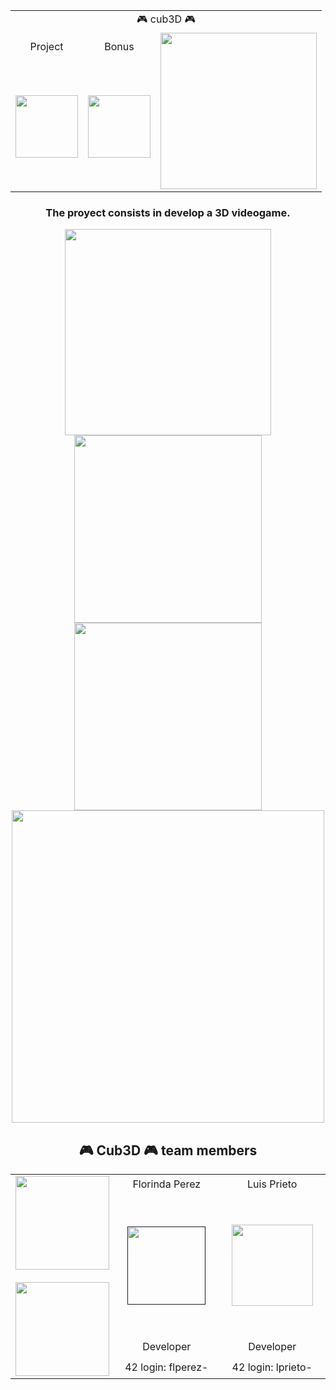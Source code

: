 
<div align="center">

<div align="center">

</div>

<div align="center">


<table>
  <tr>
    <td colspan="4" align="center">🎮 cub3D 🎮</td>
  </tr>
  <tr>
    <td align="center">Project</td>
    <td align="center">Bonus</td>
    <td rowspan="2" align="center"><a href="#"><img width="250" src="https://github.com/user-attachments/assets/be8f00a8-5e72-4ca9-be31-3ce2487d4654"></a></td>
  </tr>
  <tr>
    <td><a href="#"><img width="100" src="https://github.com/LLuisPP/42Cursus/assets/116104082/504507eb-65b0-4814-9525-a2c22100dab1"></a></td>
    <td><a href="#"><img width="100" src="https://github.com/user-attachments/assets/16b8d64c-7fc9-4a88-9ea6-40f49a7cb965"></a></td>
  </tr>
</table>

</div>

<h3 weight="bold">The proyect consists in develop a 3D videogame.</h3>

<a href="#"><img width="330" align="center" src="https://github.com/user-attachments/assets/22161fab-913d-4db0-9f91-325cd66c63ab"></img></a>
<a href="#"><img width="300" align="center" src="https://github.com/user-attachments/assets/5ade9aa7-5186-4452-93bd-2cbda818e743"></img></a><br>
<a href="#"><img width="300" align="center" src="https://github.com/user-attachments/assets/71cdc9e2-880a-4ba1-a70b-9b126c86f122"></img></a><br>
<a href="#"><img width="500" align="center" src="https://github.com/user-attachments/assets/94e021d9-dcf6-44f3-b37d-7f95f4d64a99"></img></a><br>

<h2>🎮 Cub3D 🎮 team members</h2>

<div align="center">
  
<table>
  <td rowspan="5">
    <a href="#"><img width="150" align="center" src="https://github.com/user-attachments/assets/b0ca0e88-e5c7-4ea7-aaf0-e2c55900e46d"></a><br><br><a href="#"><img width="150" align="center" src="https://github.com/user-attachments/assets/8992fe87-0051-4ab5-a775-cb04d09375e1"></a>
  </td>
  <tr>
    <td align="center" width="190">Florinda Perez</td>
    <td align="center" width="190">Luis Prieto</td>
  </tr>
  <tr>
    <td align="center"><br> <a href=""><img width="125" src="https://github.com/user-attachments/assets/5bc3e38f-c87f-4891-9d2e-101053b5e903" /></a><br><br></td>
    <td align="center"><br> <a href="#"><img width="130" src="https://github.com/user-attachments/assets/e9a907a4-e31e-458f-a8c5-823420e87756" /></a><br><br></td>
  </tr>
    <td align="center">Developer</td>
    <td align="center">Developer</td>
  </tr>

  <tr>
    <td align="center">42 login: flperez-</td>
    <td align="center">42 login: lprieto-</td>
  </tr>
</table>

</div>

